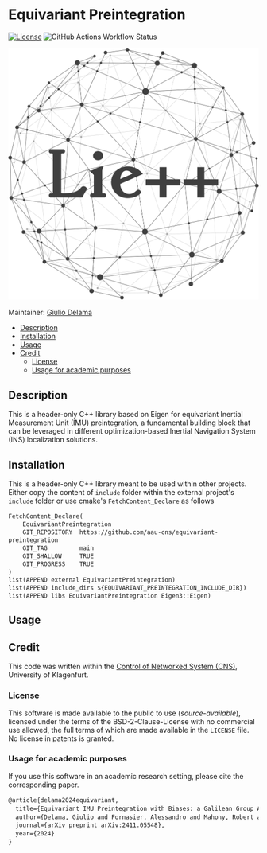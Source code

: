 # Equivariant Preintegration

[![License](https://img.shields.io/badge/License-AAUCNS-336B81.svg)](./LICENSE)
![GitHub Actions Workflow Status](https://img.shields.io/github/actions/workflow/status/aau-cns/Lie-plusplus/cmake-build-and-test.yml?label=Test)

![Equivariant-preintegration logo](./resources/equivariant-preintegration-logo.png)

Maintainer: [Giulio Delama](mailto:giulio.delama@aau.at)

- [Description](#description)
- [Installation](#installation)
- [Usage](#usage)
- [Credit](#credit)
  * [License](#license)
  * [Usage for academic purposes](#usage-for-academic-purposes)

## Description

This is a header-only C++ library based on Eigen for equivariant Inertial Measurement Unit (IMU) preintegration, a fundamental building
block that can be leveraged in different optimization-based Inertial Navigation System (INS) localization solutions.

## Installation

This is a header-only C++ library meant to be used within other projects. Either copy the content of `include` folder within the external project's `include` folder or use cmake's `FetchContent_Declare` as follows
```
FetchContent_Declare(
    EquivariantPreintegration
    GIT_REPOSITORY  https://github.com/aau-cns/equivariant-preintegration
    GIT_TAG         main
    GIT_SHALLOW     TRUE
    GIT_PROGRESS    TRUE
)
list(APPEND external EquivariantPreintegration) 
list(APPEND include_dirs ${EQUIVARIANT_PREINTEGRATION_INCLUDE_DIR})
list(APPEND libs EquivariantPreintegration Eigen3::Eigen)
```
## Usage

## Credit
This code was written within the [Control of Networked System (CNS)](https://www.aau.at/en/smart-systems-technologies/control-of-networked-systems/), University of Klagenfurt.

### License
This software is made available to the public to use (_source-available_), licensed under the terms of the BSD-2-Clause-License with no commercial use allowed, the full terms of which are made available in the `LICENSE` file. No license in patents is granted.

### Usage for academic purposes
If you use this software in an academic research setting, please cite the corresponding paper.

```latex
@article{delama2024equivariant,
  title={Equivariant IMU Preintegration with Biases: a Galilean Group Approach},
  author={Delama, Giulio and Fornasier, Alessandro and Mahony, Robert and Weiss, Stephan},
  journal={arXiv preprint arXiv:2411.05548},
  year={2024}
}
```

